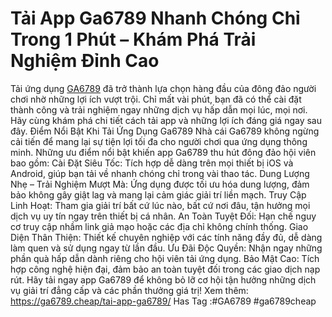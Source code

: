 # Tải App Ga6789 Nhanh Chóng Chỉ Trong 1 Phút – Khám Phá Trải Nghiệm Đỉnh Cao
Tải ứng dụng [GA6789](https://ga6789.cheap/) đã trở thành lựa chọn hàng đầu của đông đảo người chơi nhờ những lợi ích vượt trội. Chỉ mất vài phút, bạn đã có thể cài đặt thành công và trải nghiệm ngay những dịch vụ hấp dẫn mọi lúc, mọi nơi. Hãy cùng khám phá chi tiết cách tải app và những lợi ích đáng giá ngay sau đây.
Điểm Nổi Bật Khi Tải Ứng Dụng Ga6789
Nhà cái Ga6789 không ngừng cải tiến để mang lại sự tiện lợi tối đa cho người chơi qua ứng dụng thông minh. Những ưu điểm nổi bật khiến app Ga6789 thu hút đông đảo hội viên bao gồm:
Cài Đặt Siêu Tốc: Tích hợp dễ dàng trên mọi thiết bị iOS và Android, giúp bạn tải về nhanh chóng chỉ trong vài thao tác.
Dung Lượng Nhẹ – Trải Nghiệm Mượt Mà: Ứng dụng được tối ưu hóa dung lượng, đảm bảo không gây giật lag và mang lại cảm giác giải trí liền mạch.
Truy Cập Linh Hoạt: Tham gia giải trí bất cứ lúc nào, bất cứ nơi đâu, tận hưởng mọi dịch vụ uy tín ngay trên thiết bị cá nhân.
An Toàn Tuyệt Đối: Hạn chế nguy cơ truy cập nhầm link giả mạo hoặc các địa chỉ không chính thống.
Giao Diện Thân Thiện: Thiết kế chuyên nghiệp với các tính năng đầy đủ, dễ dàng làm quen và sử dụng ngay từ lần đầu.
Ưu Đãi Độc Quyền: Nhận ngay những phần quà hấp dẫn dành riêng cho hội viên tải ứng dụng.
Bảo Mật Cao: Tích hợp công nghệ hiện đại, đảm bảo an toàn tuyệt đối trong các giao dịch nạp rút.
Hãy tải ngay app Ga6789 để không bỏ lỡ cơ hội tận hưởng những dịch vụ giải trí đẳng cấp và các phần thưởng giá trị!
Xem thêm: https://ga6789.cheap/tai-app-ga6789/ 
Has Tag :#GA6789 #ga6789cheap
